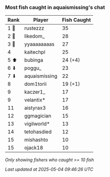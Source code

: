 ### Most fish caught in aquaismissing's chat
| Rank | Player | Fish Caught |
|------|--------|-----------|
| 1 🥇  | rustezzz  | 35 |
| 2 🥈  | likedom_  | 28 |
| 3 🥉  | yyaaaaaaaas  | 27 |
| 4  | kaitechpl  | 25 |
| 5 ⬆ | bubinga  | 24 (+4) |
| 6 ⬇ | poggu_  | 23 |
| 7 ⬇ | aquaismissing  | 22 |
| 8  | dom1torii  | 19 (+1) |
| 9  | kaczer1_  | 17 |
| 9  | velantix*  | 17 |
| 11  | aistyrax3  | 16 |
| 12  | ggmagician  | 15 |
| 13  | vigilworld*  | 13 |
| 14  | tetohasdied  | 12 |
| 15  | mishashto  | 10 |
| 15  | ojack18  | 10 |

_Only showing fishers who caught >= 10 fish_

_Last updated at 2025-05-04 09:46:26 UTC_